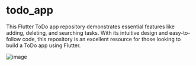 # todo_app
This Flutter ToDo app repository demonstrates essential features like adding, deleting, and searching tasks. With its intuitive design and easy-to-follow code, this repository is an excellent resource for those looking to build a ToDo app using Flutter.

![image](https://github.com/erennmutlu1/flutter-todo-app/assets/71450016/32bd2c4f-a70c-4f2f-bc3d-6e42f961ac77)
